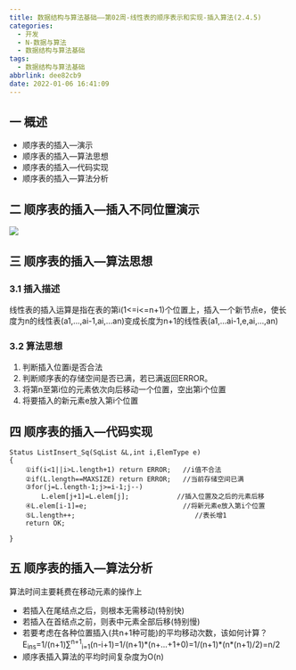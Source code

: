 ```yaml
---
title: 数据结构与算法基础——第02周-线性表的顺序表示和实现-插入算法(2.4.5)
categories:
  - 开发
  - N-数据与算法
  - 数据结构与算法基础
tags:
  - 数据结构与算法基础
abbrlink: dee82cb9
date: 2022-01-06 16:41:09
---
```

## 一 概述

* 顺序表的插入—演示
* 顺序表的插入—算法思想
* 顺序表的插入—代码实现
* 顺序表的插入—算法分析

<!--more-->

## 二 顺序表的插入—插入不同位置演示

![][1]

## 三 顺序表的插入—算法思想

### 3.1 插入描述

线性表的插入运算是指在表的第i(1<=i<=n+1)个位置上，插入一个新节点e，使长度为n的线性表(a1,...,ai-1,ai,...an)变成长度为n+1的线性表(a1,...ai-1,e,ai,...,an)

### 3.2 算法思想

1. 判断插入位置i是否合法
2. 判断顺序表的存储空间是否已满，若已满返回ERROR。
3. 将第n至第i位的元素依次向后移动一个位置，空出第i个位置
4. 将要插入的新元素e放入第i个位置

## 四 顺序表的插入—代码实现

```
Status ListInsert_Sq(SqList &L,int i,ElemType e)
{
 	①if(i<1||i>L.length+1) return ERROR;   //i值不合法
 	②if(L.length==MAXSIZE) return ERROR;   //当前存储空间已满
 	③for(j=L.length-1;j>=i-1;j--)
 		L.elem[j+1]=L.elem[j];            //插入位置及之后的元素后移
    ④L.elem[i-1]=e;                        //将新元素e放入第i个位置
    ⑤L.length++;							  //表长增1
    return OK;
 
}
```

## 五 顺序表的插入—算法分析

算法时间主要耗费在移动元素的操作上
* 若插入在尾结点之后，则根本无需移动(特别快)
* 若插入在首结点之前，则表中元素全部后移(特别慢)
* 若要考虑在各种位置插入(共n+1种可能)的平均移动次数，该如何计算？
  E<sub>ins</sub>=1/(n+1)∑<sup>n+1</sup><sub>i=1</sub>(n-i+1)=1/(n+1)\*(n+...+1+0)=1/(n+1)\*(n*(n+1)/2)=n/2
* 顺序表插入算法的平均时间复杂度为O(n)



[1]:https://cdn.jsdelivr.net/gh/pgzxc/cdn@master/blog-data-struct-basic/data-struct-2.4.5-insert-position.png